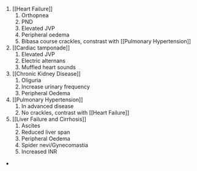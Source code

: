 1. [[Heart Failure]]
	1. Orthopnea
	2. PND
	3. Elevated JVP
	4. Peripheral oedema
	5. Bibasa course crackles, constrast with [[Pulmonary Hypertension]]
2. [[Cardiac tamponade]]
	1. Elevated JVP
	2. Electric alternans
	3. Muffled heart sounds
3. [[Chronic Kidney Disease]]
	1. Oliguria
	2. Increase urinary frequency
	3. Peripheral Oedema
4. [[Pulmonary Hypertension]]
	1. In advanced disease
	2.  No crackles, contrast with [[Heart Failure]]
5. [[Liver Failure and Cirrhosis]]
	1. Ascites
	2. Reduced liver span
	3. Peripheral Oedema
	4. Spider nevi/Gynecomastia
	5. Increased INR
- 
